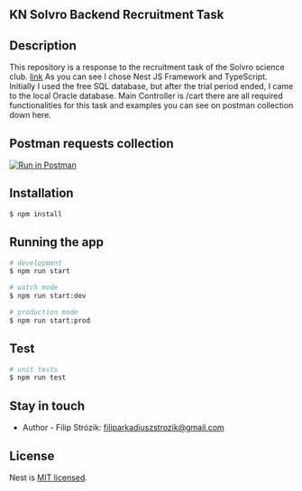 
## KN Solvro Backend Recruitment Task

## Description

This repository is a response to the recruitment task of the Solvro science club.
[link](https://github.com/Solvro/Rekrutacja2022/blob/master/backend/zadanie.md)
As you can see I chose Nest JS Framework and TypeScript.
Initially I used the free SQL database, but after the trial period ended, I came to the local Oracle database.
Main Controller is /cart there are all required functionalities for this task and 
examples you can see on postman collection down here.
## Postman requests collection
[![Run in Postman](https://run.pstmn.io/button.svg)](https://app.getpostman.com/run-collection/2a2df4381e501635cc4c?action=collection%2Fimport)

## Installation

```bash
$ npm install
```

## Running the app

```bash
# development
$ npm run start

# watch mode
$ npm run start:dev

# production mode
$ npm run start:prod
```

## Test

```bash
# unit tests
$ npm run test
```

## Stay in touch

- Author - Filip Strózik: filiparkadiuszstrozik@gmail.com

## License

Nest is [MIT licensed](LICENSE).
